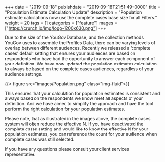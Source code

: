 +++
date = "2019-09-18"
publishdate = "2019-09-18T21:51:49+0000"
title = "Population Estimate Calculation Update"
description = "Population estimate calculations now use the complete cases base size for all Filters."
weight = 20
tags = []
categories = ["feature"]
images = ["https://crunch.io/img/logo-1200x630.png"]
+++

Due to the size of the YouGov Database, and the collection methods YouGov uses to assemble the Profiles Data, there can be varying levels of overlap between different audiences. Recently we released a ‘complete cases’ default setting that ensures your audiences are based on respondents who have had the opportunity to answer each component of your definition. We have now updated the population estimates calculation to always be based on the complete cases audiences, regardless of your audience settings. 

{{< figure src="images/Population.png" class="img-fluid">}}

This ensures that your calculation for population estimates is consistent and always based on the respondents we know meet all aspects of your definition. And we have aimed to simplify the approach and have the tool perform the right calculation for your population estimates. 

Please note, that as illustrated in the images above, the complete cases system will often reduce the effective N. If you have deactivated the complete cases setting and would like to know the effective N for your population estimates, you can reference the count for your audience when complete cases was still selected.  

If you have any questions please consult your client services representative.

